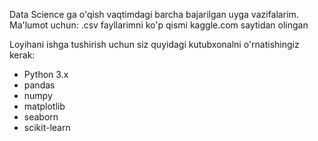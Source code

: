 Data Science ga o'qish vaqtimdagi barcha bajarilgan uyga vazifalarim.
Ma'lumot uchun: .csv fayllarimni ko'p qismi kaggle.com saytidan olingan

Loyihani ishga tushirish uchun siz quyidagi kutubxonalni o'rnatishingiz kerak:
- Python 3.x
- pandas
- numpy
- matplotlib
- seaborn
- scikit-learn